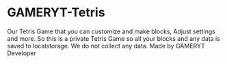 # GAMERYT-Tetris
Our Tetris Game that you can customize and make blocks, Adjust settings and more.
So this is a private Tetris Game so all your blocks and any data is saved to localstorage. We do not collect any data.
Made by GAMERYT Developer
